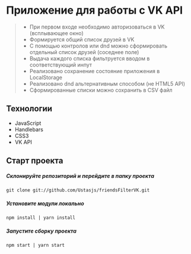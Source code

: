 ﻿# Приложение для работы с VK API
> - При первом входе необходимо авторизоваться в VK (всплывающее окно)
> - Формируется общий список друзей в VK
> - С помощью контролов или dnd можно сформировать отдельный список друзей (соседнее поле)
> - Выдача каждого списка фильтруется вводом в соответствующий инпут
> - Реализовано сохранение состояние приложения в LocalStorage
> - Реализовано dnd альтернативным способом (не HTML5 API)
> - Сформированные списки можно сохранить в CSV файл

## Технологии
- JavaScript
- Handlebars
- CSS3
- VK API



## Старт проекта

##### Склонируйте репозиторий и перейдите в папку проекта

```
git clone git://github.com/Ustasjs/friendsFilterVK.git
```

##### Установите модули локально

```
npm install | yarn install
```

##### Запустите сборку проекта

```
npm start | yarn start
```